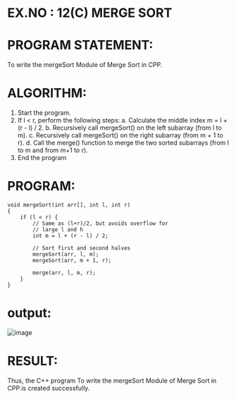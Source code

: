 
# EX.NO : 12(C)  MERGE SORT 
 
# PROGRAM STATEMENT: 
 
To write the mergeSort Module of Merge Sort in CPP. 
 
 
# ALGORITHM:   
 
1. Start the program. 
2. If l < r, perform the following steps: 
a. Calculate the middle index m = l + (r - l) / 2. 
b. Recursively call mergeSort() on the left subarray (from l to m). 
c. Recursively call mergeSort() on the right subarray (from m + 1 to r). 
d. Call the merge() function to merge the two sorted subarrays (from l to m and from m+1 to r). 
3. End the program 
 
# PROGRAM:  
```
void mergeSort(int arr[], int l, int r)
{
    if (l < r) {
        // Same as (l+r)/2, but avoids overflow for
        // large l and h
        int m = l + (r - l) / 2;
  
        // Sort first and second halves
        mergeSort(arr, l, m);
        mergeSort(arr, m + 1, r);
  
        merge(arr, l, m, r);
    }
}
```

# output:

![image](https://github.com/user-attachments/assets/3d61634c-ebd5-4db6-a3b9-e3179c806167)

# RESULT: 
 
Thus, the C++ program To write the mergeSort Module of Merge Sort in CPP.is created successfully.
